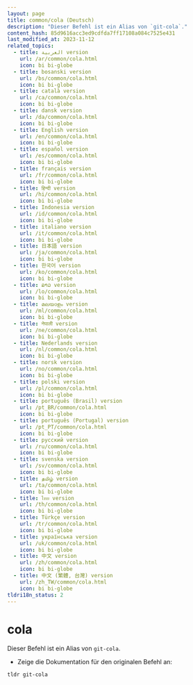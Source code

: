 ```yaml
---
layout: page
title: common/cola (Deutsch)
description: "Dieser Befehl ist ein Alias von `git-cola`."
content_hash: 85d9616acc3ed9cdfda7ff17108a084c7525e431
last_modified_at: 2023-11-12
related_topics:
  - title: العربية version
    url: /ar/common/cola.html
    icon: bi bi-globe
  - title: bosanski version
    url: /bs/common/cola.html
    icon: bi bi-globe
  - title: català version
    url: /ca/common/cola.html
    icon: bi bi-globe
  - title: dansk version
    url: /da/common/cola.html
    icon: bi bi-globe
  - title: English version
    url: /en/common/cola.html
    icon: bi bi-globe
  - title: español version
    url: /es/common/cola.html
    icon: bi bi-globe
  - title: français version
    url: /fr/common/cola.html
    icon: bi bi-globe
  - title: हिन्दी version
    url: /hi/common/cola.html
    icon: bi bi-globe
  - title: Indonesia version
    url: /id/common/cola.html
    icon: bi bi-globe
  - title: italiano version
    url: /it/common/cola.html
    icon: bi bi-globe
  - title: 日本語 version
    url: /ja/common/cola.html
    icon: bi bi-globe
  - title: 한국어 version
    url: /ko/common/cola.html
    icon: bi bi-globe
  - title: ລາວ version
    url: /lo/common/cola.html
    icon: bi bi-globe
  - title: മലയാളം version
    url: /ml/common/cola.html
    icon: bi bi-globe
  - title: नेपाली version
    url: /ne/common/cola.html
    icon: bi bi-globe
  - title: Nederlands version
    url: /nl/common/cola.html
    icon: bi bi-globe
  - title: norsk version
    url: /no/common/cola.html
    icon: bi bi-globe
  - title: polski version
    url: /pl/common/cola.html
    icon: bi bi-globe
  - title: português (Brasil) version
    url: /pt_BR/common/cola.html
    icon: bi bi-globe
  - title: português (Portugal) version
    url: /pt_PT/common/cola.html
    icon: bi bi-globe
  - title: русский version
    url: /ru/common/cola.html
    icon: bi bi-globe
  - title: svenska version
    url: /sv/common/cola.html
    icon: bi bi-globe
  - title: தமிழ் version
    url: /ta/common/cola.html
    icon: bi bi-globe
  - title: ไทย version
    url: /th/common/cola.html
    icon: bi bi-globe
  - title: Türkçe version
    url: /tr/common/cola.html
    icon: bi bi-globe
  - title: українська version
    url: /uk/common/cola.html
    icon: bi bi-globe
  - title: 中文 version
    url: /zh/common/cola.html
    icon: bi bi-globe
  - title: 中文 (繁體, 台灣) version
    url: /zh_TW/common/cola.html
    icon: bi bi-globe
tldri18n_status: 2
---
```

# cola

Dieser Befehl ist ein Alias von `git-cola`.

- Zeige die Dokumentation für den originalen Befehl an:

`tldr git-cola`
